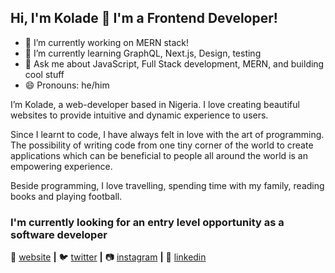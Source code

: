 ## Hi, I'm Kolade 👋 I'm a Frontend Developer!

- 🔭 I’m currently working on MERN stack!
- 🌱 I’m currently learning GraphQL, Next.js, Design, testing
- 💬 Ask me about JavaScript, Full Stack development, MERN, and building cool stuff
- 😄 Pronouns: he/him


I’m Kolade, a web-developer based in Nigeria. I love creating beautiful websites to provide intuitive and dynamic experience to users.

Since I learnt to code, I have always felt in love with the art of programming. The possibility of writing code from one tiny corner of the world to create applications which can be beneficial to people all around the world is an empowering experience.

Beside programming, I love travelling, spending time with my family, reading books and playing football.

### I'm currently looking for an entry level opportunity as a software developer

🏡 [website][website] **|** 
🐦 [twitter][twitter] **|** 
📷 [instagram][instagram] **|** 
👔 [linkedin][linkedin]


[website]: https://adeyemikolade.vercel.app/
[twitter]: https://twitter.com/theodasa
[instagram]: https://instagram.com/theophillysg
[linkedin]: https://www.linkedin.com/in/adeyemi-kolade-56b729213/

